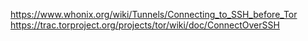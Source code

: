 https://www.whonix.org/wiki/Tunnels/Connecting_to_SSH_before_Tor
https://trac.torproject.org/projects/tor/wiki/doc/ConnectOverSSH


